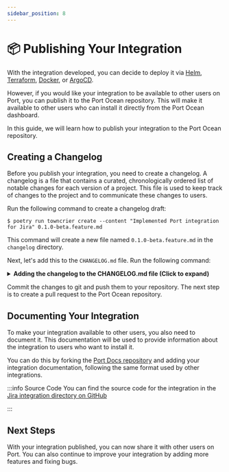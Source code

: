 ```yaml
---
sidebar_position: 8
---
```



# 📦 Publishing Your Integration
With the integration developed, you can decide to deploy it via [Helm](../deployment/helm.md), [Terraform](../deployment/terraform.md), [Docker](../deployment//docker.md), or [ArgoCD](../deployment/argocd.md).

However, if you would like your integration to be available to other users on Port, you can publish it to the Port Ocean repository. This will make it available to other users who can install it directly from the Port Ocean dashboard.

In this guide, we will learn how to publish your integration to the Port Ocean repository.


## Creating a Changelog
Before you publish your integration, you need to create a changelog. A changelog is a file that contains a curated, chronologically ordered list of notable changes for each version of a project. This file is used to keep track of changes to the project and to communicate these changes to users.

Run the following command to create a changelog draft:

```console showLineNumbers title="bash"
$ poetry run towncrier create --content "Implemented Port integration for Jira" 0.1.0-beta.feature.md
```

This command will create a new file named `0.1.0-beta.feature.md` in the `changelog` directory.

Next, let's add this to the `CHANGELOG.md` file. Run the following command:

<details>

<summary><b>Adding the changelog to the CHANGELOG.md file (Click to expand)</b></summary>

```console showLineNumbers title="bash"
$ poetry run towncrier build --yes --version 0.1.0-beta
Loading template...
Finding news fragments...
Rendering news fragments...
Writing to newsfile...
Staging newsfile...
Removing the following files:
/home/lordsarcastic/Code/port/ocean/integrations/jira/changelog/0.1.0-beta.feature.md
```

</details>

Commit the changes to git and push them to your repository. The next step is to create a pull request to the Port Ocean repository.

## Documenting Your Integration
To make your integration available to other users, you also need to document it. This documentation will be used to provide information about the integration to users who want to install it.

You can do this by forking the [Port Docs repository](https://github.com/port-labs/port-docs) and adding your integration documentation, following the same format used by other integrations.

:::info Source Code
You can find the source code for the integration in the [Jira integration directory on GitHub](https://github.com/port-labs/ocean/tree/main/integrations/jira)

:::

## Next Steps
With your integration published, you can now share it with other users on Port. You can also continue to improve your integration by adding more features and fixing bugs.
